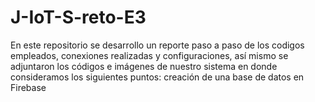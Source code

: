 # J-IoT-S-reto-E3

En este repositorio se desarrollo un reporte paso a paso de los codigos empleados, conexiones realizadas y configuraciones, así mismo se adjuntaron los códigos e imágenes de nuestro sistema en donde consideramos los siguientes puntos:
creación de una base de datos en Firebase


